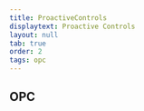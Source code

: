```yaml
---
title: ProactiveControls
displaytext: Proactive Controls
layout: null
tab: true
order: 2
tags: opc
---
```



## OPC


